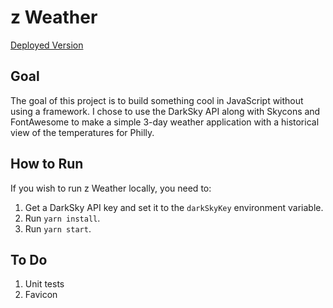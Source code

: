 # z Weather

[Deployed Version](http://z-weather.surge.sh/)

## Goal

The goal of this project is to build something cool in JavaScript without using a framework. I chose to use the DarkSky API along with Skycons and FontAwesome to make a simple 3-day weather application with a historical view of the temperatures for Philly.

## How to Run

If you wish to run z Weather locally, you need to:

1. Get a DarkSky API key and set it to the `darkSkyKey` environment variable.
2. Run `yarn install`.
3. Run `yarn start`.

## To Do

1. Unit tests
2. Favicon
